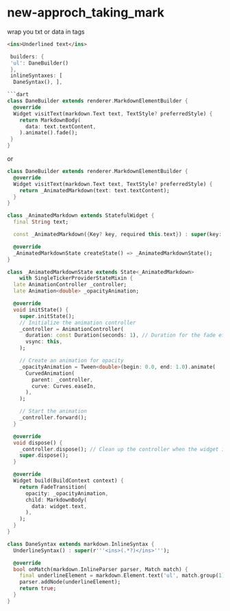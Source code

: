 # new-approch_taking_mark

wrap you txt or data in tags 

```markdown
<ins>Underlined text</ins>
```
```dart
 builders: {
 'ul': DaneBuilder()
 },
 inlineSyntaxes: [
  DaneSyntax(), ],

```dart
class DaneBuilder extends renderer.MarkdownElementBuilder {
  @override
  Widget visitText(markdown.Text text, TextStyle? preferredStyle) {
    return MarkdownBody(
      data: text.textContent,
    ).animate().fade();
 }
}
```
or
```dart
class DaneBuilder extends renderer.MarkdownElementBuilder {
  @override
  Widget visitText(markdown.Text text, TextStyle? preferredStyle) {
    return _AnimatedMarkdown(text: text.textContent);
  }
}

class _AnimatedMarkdown extends StatefulWidget {
  final String text;

  const _AnimatedMarkdown({Key? key, required this.text}) : super(key: key);

  @override
  _AnimatedMarkdownState createState() => _AnimatedMarkdownState();
}

class _AnimatedMarkdownState extends State<_AnimatedMarkdown>
    with SingleTickerProviderStateMixin {
  late AnimationController _controller;
  late Animation<double> _opacityAnimation;

  @override
  void initState() {
    super.initState();
    // Initialize the animation controller
    _controller = AnimationController(
      duration: const Duration(seconds: 1), // Duration for the fade effect
      vsync: this,
    );

    // Create an animation for opacity
    _opacityAnimation = Tween<double>(begin: 0.0, end: 1.0).animate(
      CurvedAnimation(
        parent: _controller,
        curve: Curves.easeIn,
      ),
    );

    // Start the animation
    _controller.forward();
  }

  @override
  void dispose() {
    _controller.dispose(); // Clean up the controller when the widget is removed
    super.dispose();
  }

  @override
  Widget build(BuildContext context) {
    return FadeTransition(
      opacity: _opacityAnimation,
      child: MarkdownBody(
        data: widget.text,
      ),
    );
  }
}
```
```dart
class DaneSyntax extends markdown.InlineSyntax {
  UnderlineSyntax() : super(r'''<ins>(.*?)</ins>''');

  @override
  bool onMatch(markdown.InlineParser parser, Match match) {
    final underlineElement = markdown.Element.text('ul', match.group(1)!);
    parser.addNode(underlineElement);
    return true;
  }
}
```
